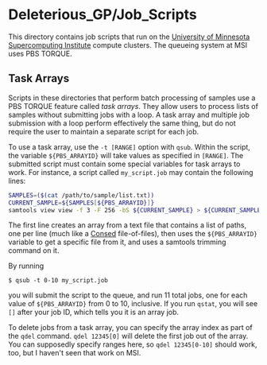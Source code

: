 # Deleterious_GP/Job_Scripts
This directory contains job scripts that run on the 
[University of Minnesota Supercomputing Institute](https://www.msi.umn.edu/)
compute clusters. The
queueing system at MSI uses PBS TORQUE.

## Task Arrays
Scripts in these directories that perform batch processing of samples use a
PBS TORQUE feature called _task arrays_. They allow users to process lists of
samples without submitting jobs with a loop. A task array and multiple job
submission with a loop perform effectively the same thing, but do not require
the user to maintain a separate script for each job.

To use a task array, use the `-t [RANGE]` option with `qsub`. Within the script,
the variable `${PBS_ARRAYID}` will take values as specified in `[RANGE]`. The
submitted script must contain some special variables for task arrays to work. 
For instance, a script called `my_script.job` may contain the following lines:

```bash
SAMPLES=($(cat /path/to/sample/list.txt))
CURRENT_SAMPLE=${SAMPLES[${PBS_ARRAYID}]}
samtools view view -f 3 -F 256 -bS ${CURRENT_SAMPLE} > ${CURRENT_SAMPLE/sam/bam}
```

The first line creates an array from a text file that contains a list of paths,
one per line (much like a [Consed](http://www.phrap.org/consed/consed.html)
file-of-files), then uses the `${PBS_ARRAYID}` variable to get a specific
file from it, and uses a samtools trimming command on it.

By running

    $ qsub -t 0-10 my_script.job

you will submit the script to the queue, and run 11 total jobs, one for each
value of `${PBS_ARRAYID}` from 0 to 10, inclusive. If you run `qstat`, you will
see `[]` after your job ID, which tells you it is an array job.

To delete jobs from a task array, you can specify the array index as part of the
`qdel` command. `qdel 12345[0]` will delete the first job out of the array. You
can supposedly specify ranges here, so `qdel 12345[0-10]` should work, too, but
I haven't seen that work on MSI.
